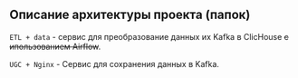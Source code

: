 ## Описание архитектуры проекта (папок)

`ETL + data` - сервис для преобразование данных их Kafka в ClicHouse ~~с ипользованием Airflow~~.

`UGC + Nginx` - Сервис для сохранения данных в Kafka. 